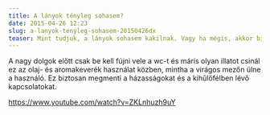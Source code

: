 ```yaml
---
title: A lányok tényleg sohasem?
date: 2015-04-26 12:23
slug: a-lanyok-tenyleg-sohasem-20150426dx
teaser: Mint tudjuk, a lányok sohasem kakilnak. Vagy ha mégis, akkor biztosan egy ilyen termékre van szükségük.
---
```


A nagy dolgok előtt csak be kell fújni vele a wc-t és máris olyan illatot csinál ez az olaj- és aromakeverék használat közben, mintha a virágos mezőn ülne a használó. Ez biztosan megmenti a házasságokat és a kihűlőfélben lévő kapcsolatokat.

https://www.youtube.com/watch?v=ZKLnhuzh9uY
